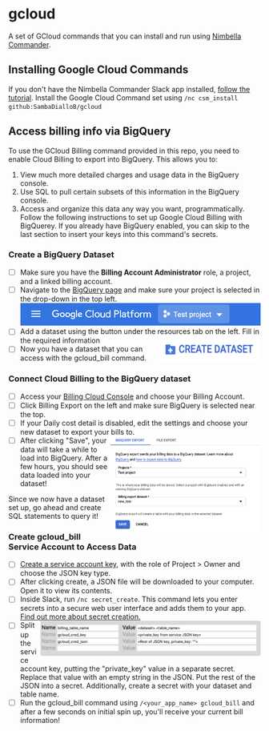 # gcloud
A set of GCloud commands that you can install and run using [Nimbella Commander](https://nimbella.com/resources-commander/overview).

## Installing Google Cloud Commands
If you don't have the Nimbella Commander Slack app installed, [follow the tutorial](https://nimbella.com/resources-commander/quickstart#quickstart-guide).
Install the Google Cloud Command set using `/nc csm_install github:SambaDialloB/gcloud`


## Access billing info via BigQuery
To use the GCloud Billing command provided in this repo, you need to enable Cloud Billing to export into BigQuery. This allows you to:
1. View much more detailed charges and usage data in the BigQuery console.
2. Use SQL to pull certain subsets of this information in the BigQuery console.
2. Access and organize this data any way you want, programmatically.
Follow the following instructions to set up Google Cloud Billing with BigQuerey. If you already have BigQuery enabled, you can skip to the last section to insert your keys into this command's secrets.

### Create a BigQuery Dataset
- [ ] Make sure you have the **Billing Account Administrator** role, a project, and a linked billing account.
- [ ] Navigate to the [BigQuery page](https://console.cloud.google.com/bigquery) and make sure your project is selected in the drop-down in the top left.
![select_project_gcloud.png](https://github.com/SambaDialloB/hosted-images-on-github/blob/master/select_project_gcloud.png)
- [ ] Add a dataset using the button under the resources tab on the left. Fill in the required information  <img align="right" width=200 height=50 src="https://github.com/SambaDialloB/hosted-images-on-github/blob/master/create_dataset_gcloud.png">
- [ ] Now you have a dataset that you can access with the gcloud_bill command.

### Connect Cloud Billing to the BigQuery dataset
- [ ] Access your [Billing Cloud Console](https://console.cloud.google.com/billing/) and choose your Billing Account.
- [ ] Click Billing Export on the left and make sure BigQuery is selected near the top.
- [ ] If your Daily cost detail is disabled, edit the settings and choose your new dataset to export your bills to. <img align="right" width=300 height=200 src="https://github.com/SambaDialloB/hosted-images-on-github/blob/master/export_dataset_gcloud.png">
- [ ] After clicking "Save", your data will take a while to load into BigQuery. After a few hours, you should see data loaded into your dataset!

Since we now have a dataset set up, go ahead and create SQL statements to query it!

### Create gcloud_bill Service Account to Access Data
- [ ] [Create a service account key](console.cloud.google.com/apis/credentials/serviceaccountkey), with the role of Project > Owner and choose the JSON key type.
- [ ] After clicking create, a JSON file will be downloaded to your computer. Open it to view its contents.
- [ ] Inside Slack, run `/nc secret_create`. This command lets you enter secrets into a secure web user interface and adds them to your app. [Find out more about secret creation.](https://nimbella.com/resources-commander/guide#secrets)<img align="right" width=440 height=70 src="https://github.com/SambaDialloB/hosted-images-on-github/blob/master/secret_creation_gcloud.png">
- [ ] Split up the service account key, putting the "private_key" value in a separate secret. Replace that value with an empty string in the JSON. Put the rest of the JSON into a secret. Additionally, create a secret with your dataset and table name.
- [ ] Run the gcloud_bill command using `/<your_app_name> gcloud_bill` and after a few seconds on initial spin up, you'll receive your current bill information!
